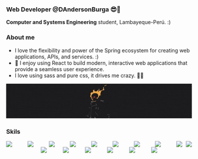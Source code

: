 
### Web Developer @DAndersonBurga 😎👋
**Computer and Systems Engineering** student, Lambayeque-Perú. :)

### About me
* I love the flexibility and power of the Spring ecosystem for creating web applications, APIs, and services. :)
* 🤑 I enjoy using React to build modern, interactive web applications that provide a seamless user experience.
* I love using sass and pure css, it drives me crazy. 🤪🤪


<img class="banner" src="./ghost-rider-minimalism-4k.jpg"/>


### Skils
<div align="center">
    <div style="display:flex;justify-content:center;gap:10px;">
        <img width="50px" heigth="50px" src="https://user-images.githubusercontent.com/25181517/117533873-484d4480-afef-11eb-9fad-67c8605e3592.png"/>
        <img width="50px" heigth="50px" src="https://user-images.githubusercontent.com/25181517/117201470-f6d56780-adec-11eb-8f7c-e70e376cfd07.png"/>
        <img width="50px" heigth="50px" src="https://user-images.githubusercontent.com/25181517/117201156-9a724800-adec-11eb-9a9d-3cd0f67da4bc.png"/>
        <img width="50px" heigth="50px" src="https://user-images.githubusercontent.com/25181517/117207493-49665200-adf4-11eb-808e-a9c0fcc2a0a0.png"/>
        <img width="50px" heigth="50px" src="https://user-images.githubusercontent.com/25181517/117447155-6a868a00-af3d-11eb-9cfe-245df15c9f3f.png"/>
        <img width="50px" heigth="50px" src="https://user-images.githubusercontent.com/25181517/183897015-94a058a6-b86e-4e42-a37f-bf92061753e5.png"/>
        <img width="50px" heigth="50px" src="https://user-images.githubusercontent.com/25181517/192158954-f88b5814-d510-4564-b285-dff7d6400dad.png"/>
        <img width="50px" heigth="50px" src="https://user-images.githubusercontent.com/25181517/183898674-75a4a1b1-f960-4ea9-abcb-637170a00a75.png"/>
        <img src="https://skillicons.dev/icons?i=nextjs" />
         <img src="https://go-skill-icons.vercel.app/api/icons?i=reactnative,expo"
    />
    </div>
    <div style="display:flex;justify-content:center;gap:10px;">
        <img width="50px" heigth="50px" src="https://user-images.githubusercontent.com/25181517/192158956-48192682-23d5-4bfc-9dfb-6511ade346bc.png"/>
        <img width="50px" heigth="50px" src="https://user-images.githubusercontent.com/25181517/192109061-e138ca71-337c-4019-8d42-4792fdaa7128.png"/>
        <img width="50px" heigth="50px" src="https://user-images.githubusercontent.com/25181517/192108891-d86b6220-e232-423a-bf5f-90903e6887c3.png"/>
        <img width="50px" heigth="50px" src="https://user-images.githubusercontent.com/25181517/192108890-200809d1-439c-4e23-90d3-b090cf9a4eea.png"/>
        <img width="50px" heigth="50px" src="https://user-images.githubusercontent.com/25181517/192108372-f71d70ac-7ae6-4c0d-8395-51d8870c2ef0.png"/>
        <img src="https://skillicons.dev/icons?i=docker,angular,typescript,jenkins,postgres" />
        </div>
</div>
